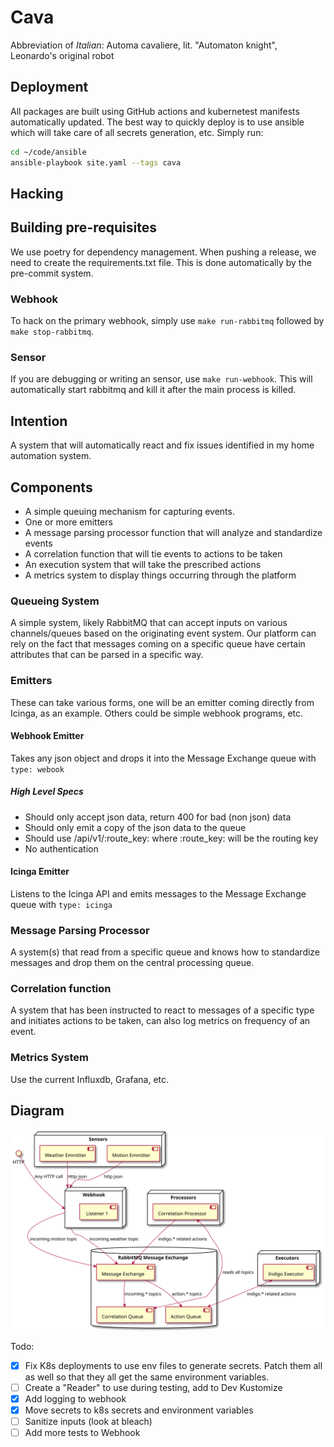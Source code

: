 # Cava

Abbreviation of *Italian*: Automa cavaliere, lit. "Automaton knight", Leonardo's original robot

## Deployment

All packages are built using GitHub actions and kubernetest manifests
automatically updated. The best way to quickly deploy is to use ansible which
will take care of all secrets generation, etc. Simply run:

```bash
cd ~/code/ansible
ansible-playbook site.yaml --tags cava
```

## Hacking

## Building pre-requisites

We use poetry for dependency management. When pushing a release, we need to
create the requirements.txt file. This is done automatically by the pre-commit
system.

### Webhook

To hack on the primary webhook, simply use `make run-rabbitmq` followed by
`make stop-rabbitmq`.

### Sensor

If you are debugging or writing an sensor, use `make run-webhook`. This will
automatically start rabbitmq and kill it after the main process is killed.

## Intention

A system that will automatically react and fix issues identified in my home automation system.

## Components

- A simple queuing mechanism for capturing events.
- One or more emitters
- A message parsing processor function that will analyze and standardize events
- A correlation function that will tie events to actions to be taken
- An execution system that will take the prescribed actions
- A metrics system to display things occurring through the platform

### Queueing System

A simple system, likely RabbitMQ that can accept inputs on various channels/queues based on the originating event system. Our platform can rely on the fact that messages coming on a specific queue have certain attributes that can be parsed in a specific way.

### Emitters

These can take various forms, one will be an emitter coming directly from Icinga, as an example. Others could be simple webhook programs, etc.

#### Webhook Emitter

Takes any json object and drops it into the Message Exchange queue with `type: webook`

##### High Level Specs

- Should only accept json data, return 400 for bad (non json) data
- Should only emit a copy of the json data to the queue
- Should use /api/v1/:route_key: where :route_key: will be the routing key
- No authentication

#### Icinga Emitter

Listens to the Icinga API and emits messages to the Message Exchange queue with `type: icinga`

### Message Parsing Processor

A system(s) that read from a specific queue and knows how to standardize messages and drop them on the central processing queue.

### Correlation function

A system that has been instructed to react to messages of a specific type and initiates actions to be taken, can also log metrics on frequency of an event.

### Metrics System

Use the current Influxdb, Grafana, etc.

## Diagram

![outline](queue_processing.svg)

Todo:

- [x] Fix K8s deployments to use env files to generate secrets. Patch them all
  as well so that they all get the same environment variables.
- [ ] Create a "Reader" to use during testing, add to Dev Kustomize
- [x] Add logging to webhook
- [x] Move secrets to k8s secrets and environment variables
- [ ] Sanitize inputs (look at bleach)
- [ ] Add more tests to Webhook
